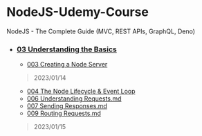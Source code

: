 # NodeJS-Udemy-Course
NodeJS - The Complete Guide (MVC, REST APIs, GraphQL, Deno)

- ### [03 Understanding the Basics](03%20Understanding%20the%20Basics)
  - [003 Creating a Node Server](003%20Creating%20a%20Node%20Server.md)
  > 2023/01/14
  - [004 The Node Lifecycle & Event Loop](004%20The%20Node%20Lifecycle%20&%20Event%20Loop.md)
  - [006 Understanding Requests.md](006%20Understanding%20Requests.md)
  - [007 Sending Responses.md](007%20Sending%20Responses.md)
  - [009 Routing Requests.md](009%20Routing%20Requests.md)
  > 2023/01/15
